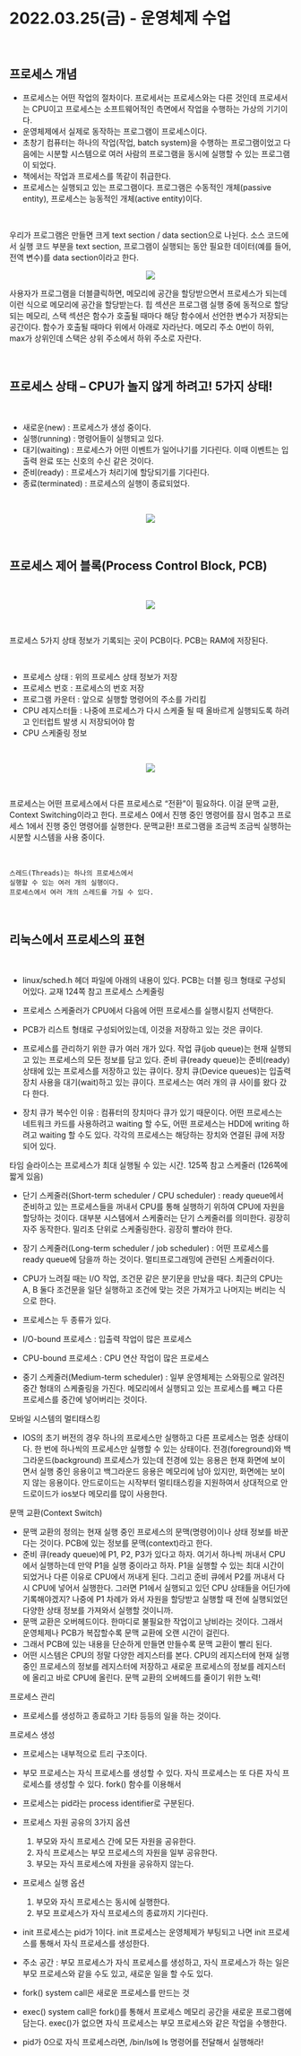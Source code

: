 # 2022.03.25(금) - 운영체제 수업

<br>

## 프로세스 개념

-   프로세스는 어떤 작업의 절차이다. 프로세서는 프로세스와는 다른 것인데 프로세서는 CPU이고 프로세스는 소프트웨어적인 측면에서 작업을 수행하는 가상의 기기이다.
-   운영체제에서 실제로 동작하는 프로그램이 프로세스이다.
-   초창기 컴퓨터는 하나의 작업(작업, batch system)을 수행하는 프로그램이었고 다음에는 시분할 시스템으로 여러 사람의 프로그램을 동시에 실행할 수 있는 프로그램이 되었다.
-   책에서는 작업과 프로세스를 똑같이 취급한다.
-   프로세스는 실행되고 있는 프로그램이다. 프로그램은 수동적인 개체(passive entity), 프로세스는 능동적인 개체(active entity)이다.

<br>

우리가 프로그램은 만들면 크게 text section / data section으로 나뉜다. 소스 코드에서 실행 코드 부분을 text section, 프로그램이 실행되는 동안 필요한 데이터(예를 들어, 전역 변수)를 data section이라고 한다.

<p align="center"><img src="img/2022.03.25.img01.png"></img></p>

사용자가 프로그램을 더블클릭하면, 메모리에 공간을 할당받으면서 프로세스가 되는데 이런 식으로 메모리에 공간을 할당받는다. 힙 섹션은 프로그램 실행 중에 동적으로 할당되는 메모리, 스택 섹션은 함수가 호출될 때마다 해당 함수에서 선언한 변수가 저장되는 공간이다. 함수가 호출될 때마다 위에서 아래로 자라난다. 메모리 주소 0번이 하위, max가 상위인데 스택은 상위 주소에서 하위 주소로 자란다.

<br>

## 프로세스 상태 – CPU가 놀지 않게 하려고! 5가지 상태!

<br>

-   새로운(new) : 프로세스가 생성 중이다.
-   실행(running) : 명령어들이 실행되고 있다.
-   대기(waiting) : 프로세스가 어떤 이벤트가 일어나기를 기다린다. 이때 이벤트는 입출력 완료 또는 신호의 수신 같은 것이다.
-   준비(ready) : 프로세스가 처리기에 할당되기를 기다린다.
-   종료(terminated) : 프로세스의 실행이 종료되었다.

<br>

<p align="center"><img src="img/2022.03.25.img02.png"></img></p>

<br>

## 프로세스 제어 블록(Process Control Block, PCB)

<br>

<p align="center"><img src="img/2022.03.25.img03.png"></img></p>

<br>

프로세스 5가지 상태 정보가 기록되는 곳이 PCB이다. PCB는 RAM에 저장된다.

<br>

-   프로세스 상태 : 위의 프로세스 상태 정보가 저장
-   프로세스 번호 : 프로세스의 번호 저장
-   프로그램 카운터 : 앞으로 실행할 명령어의 주소를 가리킴
-   CPU 레지스터들 : 나중에 프로세스가 다시 스케줄 될 때 올바르게 실행되도록 하려고 인터럽트 발생 시 저장되어야 함
-   CPU 스케줄링 정보

<br>

<p align="center"><img src="img/2022.03.25.img04.png"></img></p>

<br>

프로세스는 어떤 프로세스에서 다른 프로세스로 “전환”이 필요하다. 이걸 문맥 교환, Context Switching이라고 한다. 프로세스 0에서 진행 중인 명령어를 잠시 멈추고 프로세스 1에서 진행 중인 명령어를 실행한다. 문맥교환! 프로그램을 조금씩 조금씩 실행하는 시분할 시스템을 사용 중이다.

<br>

    스레드(Threads)는 하나의 프로세스에서
    실행할 수 있는 여러 개의 실행이다.
    프로세스에서 여러 개의 스레드를 가질 수 있다.

<br>

## 리눅스에서 프로세스의 표현

<br>

-   linux/sched.h 헤더 파일에 아래의 내용이 있다. PCB는 더블 링크 형태로 구성되어있다. 교재 124쪽 참고
    프로세스 스케줄링
-   프로세스 스케줄러가 CPU에서 다음에 어떤 프로세스를 실행시킬지 선택한다.
-   PCB가 리스트 형태로 구성되어있는데, 이것을 저장하고 있는 것은 큐이다.
-   프로세스를 관리하기 위한 큐가 여러 개가 있다. 작업 큐(job queue)는 현재 실행되고 있는 프로세스의 모든 정보를 담고 있다. 준비 큐(ready queue)는 준비(ready) 상태에 있는 프로세스를 저장하고 있는 큐이다. 장치 큐(Device queues)는 입출력 장치 사용을 대기(wait)하고 있는 큐이다. 프로세스는 여러 개의 큐 사이를 왔다 갔다 한다.

-   장치 큐가 복수인 이유 : 컴퓨터의 장치마다 큐가 있기 때문이다. 어떤 프로세스는 네트워크 카드를 사용하려고 waiting 할 수도, 어떤 프로세스는 HDD에 writing 하려고 waiting 할 수도 있다. 각각의 프로세스는 해당하는 장치와 연결된 큐에 저장되어 있다.

타임 슬라이스는 프로세스가 최대 실행될 수 있는 시간. 125쪽 참고
스케줄러 (126쪽에 짧게 있음)

-   단기 스케줄러(Short-term scheduler / CPU scheduler) : ready queue에서 준비하고 있는 프로세스들을 꺼내서 CPU를 통해 실행하기 위하여 CPU에 자원을 할당하는 것이다. 대부분 시스템에서 스케줄러는 단기 스케줄러를 의미한다. 굉장히 자주 동작한다. 밀리초 단위로 스케줄링한다. 굉장히 빨라야 한다.

-   장기 스케줄러(Long-term scheduler / job scheduler) : 어떤 프로세스를 ready queue에 담을까 하는 것이다. 멀티프로그래밍에 관련된 스케줄러이다.

-   CPU가 느려질 때는 I/O 작업, 조건문 같은 분기문을 만났을 때다. 최근의 CPU는 A, B 둘다 조건문을 일단 실행하고 조건에 맞는 것은 가져가고 나머지는 버리는 식으로 한다.

-   프로세스는 두 종류가 있다.
-   I/O-bound 프로세스 : 입출력 작업이 많은 프로세스
-   CPU-bound 프로세스 : CPU 연산 작업이 많은 프로세스

-   중기 스케줄러(Medium-term scheduler) : 일부 운영체제는 스와핑으로 알려진 중간 형태의 스케줄링을 가진다. 메모리에서 실행되고 있는 프로세스를 빼고 다른 프로세스를 중간에 넣어버리는 것이다.

모바일 시스템의 멀티태스킹

-   IOS의 초기 버전의 경우 하나의 프로세스만 실행하고 다른 프로세스는 멈춘 상태이다. 한 번에 하나씩의 프로세스만 실행할 수 있는 상태이다. 전경(foreground)와 백그라운드(background) 프로세스가 있는데 전경에 있는 응용은 현재 화면에 보이면서 실행 중인 응용이고 백그라운드 응용은 메모리에 남아 있지만, 화면에는 보이지 않는 응용이다. 안드로이드는 시작부터 멀티태스킹을 지원하여서 상대적으로 안드로이드가 ios보다 메모리를 많이 사용한다.

문맥 교환(Context Switch)

-   문맥 교환의 정의는 현재 실행 중인 프로세스의 문맥(명령어)이나 상태 정보를 바꾼다는 것이다. PCB에 있는 정보를 문맥(context)라고 한다.
-   준비 큐(ready queue)에 P1, P2, P3가 있다고 하자. 여기서 하나씩 꺼내서 CPU에서 실행하는데 만약 P1을 실행 중이라고 하자. P1을 실행할 수 있는 최대 시간이 되었거나 다른 이유로 CPU에서 꺼내게 된다. 그리고 준비 큐에서 P2를 꺼내서 다시 CPU에 넣어서 실행한다. 그러면 P1에서 실행되고 있던 CPU 상태들을 어딘가에 기록해야겠지? 나중에 P1 차례가 와서 자원을 할당받고 실행할 때 전에 실행되었던 다양한 상태 정보를 가져와서 실행할 것이니까.
-   문맥 교환은 오버헤드이다. 한마디로 불필요한 작업이고 낭비라는 것이다. 그래서 운영체제나 PCB가 복잡할수록 문맥 교환에 오랜 시간이 걸린다.
-   그래서 PCB에 있는 내용을 단순하게 만들면 만들수록 문맥 교환이 빨리 된다.
-   어떤 시스템은 CPU의 정말 다양한 레지스터를 본다. CPU의 레지스터에 현재 실행 중인 프로세스의 정보를 레지스터에 저장하고 새로운 프로세스의 정보를 레지스터에 올리고 바로 CPU에 올린다. 문맥 교환의 오버헤드를 줄이기 위한 노력!

프로세스 관리

-   프로세스를 생성하고 종료하고 기타 등등의 일을 하는 것이다.

프로세스 생성

-   프로세스는 내부적으로 트리 구조이다.

-   부모 프로세스는 자식 프로세스를 생성할 수 있다. 자식 프로세스는 또 다른 자식 프로세스를 생성할 수 있다. fork() 함수를 이용해서
-   프로세스는 pid라는 process identifier로 구분된다.
-   프로세스 자원 공유의 3가지 옵션
    1.  부모와 자식 프로세스 간에 모든 자원을 공유한다.
    2.  자식 프로세스는 부모 프로세스의 자원을 일부 공유한다.
    3.  부모는 자식 프로세스에 자원을 공유하지 않는다.
-   프로세스 실행 옵션

    1.  부모와 자식 프로세스는 동시에 실행한다.
    2.  부모 프로세스가 자식 프로세스의 종료까지 기다린다.

-   init 프로세스는 pid가 1이다. init 프로세스는 운영체제가 부팅되고 나면 init 프로세스를 통해서 자식 프로세스를 생성한다.

-   주소 공간 : 부모 프로세스가 자식 프로세스를 생성하고, 자식 프로세스가 하는 일은 부모 프로세스와 같을 수도 있고, 새로운 일을 할 수도 있다.
-   fork() system call은 새로운 프로세스를 만드는 것
-   exec() system call은 fork()를 통해서 프로세스 메모리 공간을 새로운 프로그램에 담는다. exec()가 없으면 자식 프로세스는 부모 프로세스와 같은 작업을 수행한다.

-   pid가 0으로 자식 프로세스라면, /bin/ls에 ls 명령어를 전달해서 실행해라!
